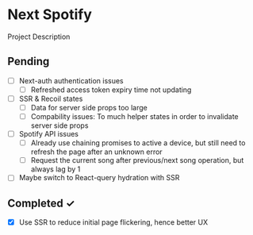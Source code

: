 # Next Spotify

Project Description

## Pending

- [ ] Next-auth authentication issues
  - [ ] Refreshed access token expiry time not updating

- [ ] SSR & Recoil states
  - [ ] Data for server side props too large
  - [ ] Compability issues: To much helper states in order to invalidate server side props

- [ ] Spotify API issues
  - [ ] Already use chaining promises to active a device, but still need to refresh the page after an unknown error
  - [ ] Request the current song after previous/next song operation, but always lag by 1

- [ ] Maybe switch to React-query hydration with SSR

## Completed ✓

- [x] Use SSR to reduce initial page flickering, hence better UX
